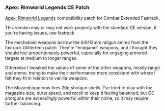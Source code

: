 ### Apex: Rimworld Legends CE Patch

[Apex: Rimworld Legends](https://steamcommunity.com/sharedfiles/filedetails/?id=1688705593) compatibility patch for Combat Extended Fastrack.

This version may or may not work properly with the standard CE version, if you're having issues, use fastrack.

The mechanoid weapons borrow the 6/8/12mm railgun ammo from the fastrack Glittertech patch. They're "endgame" weapons, and I thought they should feel proportionately powerful, especially for engaging armored targets at medium to longer ranges.

Otherwise I tweaked the values of some of the other weapons, mostly range and ammo, trying to make their performance more consistent with where I felt they fit in relation to vanilla weapons.

The Mozambique now fires 20g shotgun shells. I've tried to play with the magazine size, burst speed, and recoil to keep it feeling balanced, but CE shotguns are _exceedingly_ powerful within their niche, so it may require further balancing.